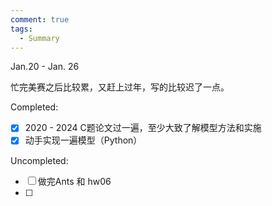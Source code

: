 ```yaml
---
comment: true
tags:
  - Summary
---
```

Jan.20 - Jan. 26


忙完美赛之后比较累，又赶上过年，写的比较迟了一点。

Completed:
- [x] 2020 - 2024 C题论文过一遍，至少大致了解模型方法和实施 
- [x] 动手实现一遍模型（Python）

Uncompleted:
- [ ] 做完Ants 和 hw06
- [ ] 


